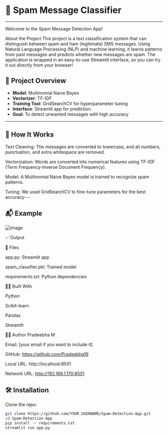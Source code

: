 # 📧 Spam Message Classifier
---
Welcome to the Spam Message Detection App! 

About the Project
This project is a text classification system that can distinguish between spam and ham (legitimate) SMS messages. Using Natural Language Processing (NLP) and machine learning, it learns patterns from past messages and predicts whether new messages are spam.
The application is wrapped in an easy-to-use Streamlit interface, so you can try it out directly from your browser!


## 📌 Project Overview

- **Model**: Multinomial Naive Bayes
- **Vectorizer**: TF-IDF
- **Training Tool**: GridSearchCV for hyperparameter tuning
- **Interface**: Streamlit app for prediction
- **Goal**: To detect unwanted messages with high accuracy

---

## 🧠 How It Works


Text Cleaning: The messages are converted to lowercase, and all numbers, punctuation, and extra whitespace are removed.

Vectorization: Words are converted into numerical features using TF-IDF (Term Frequency-Inverse Document Frequency).

Model: A Multinomial Naive Bayes model is trained to recognize spam patterns.

Tuning: We used GridSearchCV to fine-tune parameters for the best accuracy---

## 📬 Example
![image](https://github.com/user-attachments/assets/7891781c-1b26-4961-8d26-e6839b25f39b)


✅ Output


📁 Files

app.py: Streamlit app

spam_classifier.pkl: Trained model

requirements.txt: Python dependencies


👩‍💻 Built With

Python

Scikit-learn

Pandas

Streamlit

🙋‍♀️ Author
Pradeebha M

Email: [your email if you want to include it]

GitHub: https://github.com/Pradeebha19

Local URL: http://localhost:8501

Network URL: http://192.168.1.170:8501

## 🛠️ Installation
Clone the repo:
```bash
git clone https://github.com/YOUR_USERNAME/Spam-Detection-App.git
cd Spam-Detection-App
pip install -r requirements.txt
streamlit run app.py




